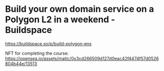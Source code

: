 # Build your own domain service on a Polygon L2 in a weekend - Buildspace

https://buildspace.so/p/build-polygon-ens

NFT for completing the course: https://opensea.io/assets/matic/0x3cd266509d127d0eac42f4474f57d0526804b44e/13513